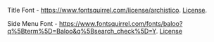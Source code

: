 Title Font - https://www.fontsquirrel.com/license/archistico. [License](https://www.fontsquirrel.com/license/archistico).

Side Menu Font - https://www.fontsquirrel.com/fonts/baloo?q%5Bterm%5D=Baloo&q%5Bsearch_check%5D=Y. [License](https://www.fontsquirrel.com/license/baloo)
